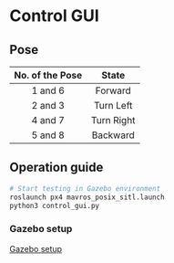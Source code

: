 # Control GUI

## Pose 
|No. of the Pose|State|
|:---:|:---:|
|1 and 6|Forward|
|2 and 3|Turn Left|
|4 and 7|Turn Right|
|5 and 8|Backward|

## Operation guide 

```bash 
# Start testing in Gazebo environment
roslaunch px4 mavros_posix_sitl.launch
python3 control_gui.py

```

### Gazebo setup
[Gazebo setup](https://github.com/laitathei/ROS-based-delivery-drone/tree/main/Simulation)
